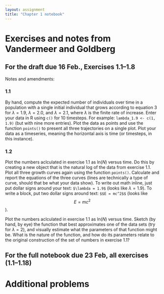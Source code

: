 ```yaml
---
layout: assignment
title: "Chapter 1 notebook"
---
```


# Exercises and notes from Vandermeer and Goldberg
## For the draft due 16 Feb., Exercises 1.1–1.8
Notes and amendments:

### 1.1
By hand, compute the expected number of individuals over time in a population with a single initial individual that grows according to equation 3 for $\lambda = 1.9$, $\lambda = 2.0$, and $\lambda = 2.1$, where $\lambda$ is the finite rate of increase. Enter your data in R using `c()` for 10 timesteps. For example: `lambda_1.9 <- c(1, 1.9)` (but with nine more entries). Plot the data as points and use the function `points()` to present all three trajectories on a single plot. Plot your data as a timeseries, meaning the horizontal axis is time (or timesteps, in this instance).

### 1.2
Plot the numbers aclculated in exercise 1.1 as ln($N$) versus time. Do this by creating a new object that is the natural log of the data from exercise 1.1. Plot all three growth curves again using the function `points()`. Calculate and report the equations of the three curves (lines are technically a type of curve, should that be what your data show). To write out math inline, just put dollar signs around your text: `$\lambda = 1.9$` (looks like $\lambda = 1.9$). To write a block, put two dollar signs around text:
`$$E = mc^2$$`
(looks like
$$E = mc^2$$
).

Plot the numbers aclculated in exercise 1.1 as ln($N$) versus time. Sketch (by hand, by eye) the function that best approximates one of the data sets (try for $\lambda = 2$), and visually estimate what the parameters of that function might be. What is the nature of the function, and how do its parameters relate to the original construction of the set of numbers in exercise 1.1?


## For the full notebook due 23 Feb, all exercises (1.1–1.18)

# Additional problems